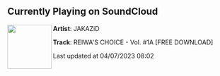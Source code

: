 ## Currently Playing on SoundCloud

[<img align="left" width="100" src="https://i1.sndcdn.com/artworks-H8Ofhvg187E9texw-jCyw8w-t500x500.jpg">](https://soundcloud.com/jakazid/reiwas-choice-vol-1a)

**Artist**: JAKAZiD 

**Track**: REIWA'S CHOICE - Vol. #1A [FREE DOWNLOAD]

Last updated at 04/07/2023 08:02
